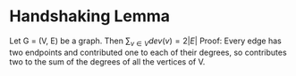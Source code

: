 # Handshaking Lemma
Let G = (V, E) be a graph. Then $\sum_{v \in V} dev(v) = 2|E|$ 
Proof: Every edge has two endpoints and contributed one to each of their degrees, so contributes two to the sum of the degrees of all the vertices of V.
